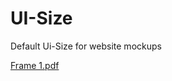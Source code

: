 # UI-Size
Default Ui-Size for website mockups

[Frame 1.pdf](https://github.com/user-attachments/files/17475703/Frame.1.pdf)
